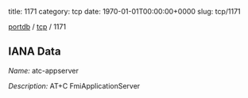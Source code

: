 title: 1171
category: tcp
date: 1970-01-01T00:00:00+0000
slug: tcp/1171

[portdb](/) / [tcp](/category/tcp.html) / 1171


## IANA Data

_Name:_ atc-appserver

_Description:_ AT+C FmiApplicationServer

